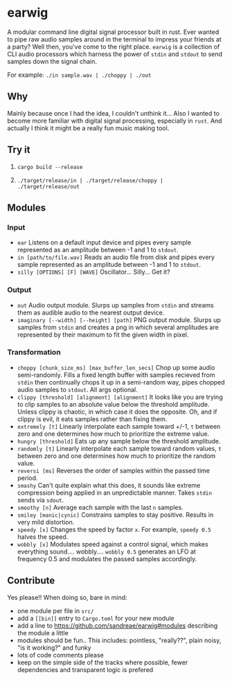 # earwig

A modular command line digital signal processor built in rust. Ever wanted to pipe raw audio samples around in the terminal to impress your friends at a party? Well then, you've come to the right place. `earwig` is a collection of CLI audio processors which harness the power of `stdin` and `stdout` to send samples down the signal chain. 

For example: `./in sample.wav | ./choppy | ./out`

## Why

Mainly because once I had the idea, I couldn't unthink it... Also I wanted to become more familiar with digital signal processing, especially in `rust`. And actually I think it might be a really fun music making tool.

## Try it

1) `cargo build --release`

2) `./target/release/in | ./target/release/choppy | ./target/release/out`

## Modules

### Input

* `ear` Listens on a default input device and pipes every sample represented as an amplitude between -1 and 1 to `stdout`.
* `in [path/to/file.wav]` Reads an audio file from disk and pipes every sample represented as an amplitude between -1 and 1 to `stdout`.
* `silly [OPTIONS] [F] [WAVE]` Oscillator... Silly... Get it?

### Output

* `out` Audio output module. Slurps up samples from `stdin` and streams them as audible audio to the nearest output device.
* `imaginary [--width] [--height] [path]` PNG output module. Slurps up samples from `stdin` and creates a png in which several amplitudes are represented by their maximum to fit the given width in pixel.

### Transformation

* `choppy [chunk_size_ms] [max_buffer_len_secs]` Chop up some audio semi-randomly. Fills a fixed length buffer with samples recieved from `stdin` then continually chops it up in a semi-random way, pipes chopped audio samples to `stdout`. All args optional.
* `clippy [threshold] [alignment] [alignment]` It looks like you are trying to clip samples to an absolute value below the threshold amplitude. Unless clippy is chaotic, in which case it does the opposite. Oh, and if clippy is evil, it eats samples rather than fixing them.
* `extremely [t]` Linearly interpolate each sample toward +/-1, `t` between zero and one determines how much to prioritize the extreme value.
* `hungry [threshold]` Eats up any sample below the threshold amplitude.
* `randomly [t]` Linearly interpolate each sample toward random values, `t` between zero and one determines how much to prioritize the random value.
* `reversi [ms]` Reverses the order of samples within the passed time period.
* `smashy` Can't quite explain what this does, it sounds like extreme compression being applied in an unpredictable manner. Takes `stdin` sends via `sdout`.
* `smoothy [n]` Average each sample with the last `n` samples.
* `smiley [manic|cynic]` Constrains samples to stay positive. Results in very mild distortion.
* `speedy [x]` Changes the speed by factor `x`. For example, `speedy 0.5` halves the speed.
* `wobbly [x]` Modulates speed against a control signal, which makes everything sound.... wobbly.... `wobbly 0.5` generates an LFO at frequency 0.5 and modulates the passed samples accordingly.

<!-- ---

#### `previous module`

bla

#### `extremely`

```
Linearly interpolate each sample toward +/-1

Usage: extremely [T]

Arguments:
[T]  How strongly to interpolate samples toward +/- 1 [default: 1]
```

#### `next module`

blubb -->


## Contribute

Yes please!! When doing so, bare in mind:

* one module per file in `src/`
* add a `[[bin]]` entry to `Cargo.toml` for your new module
* add a line to https://github.com/sandreae/earwig#modules describing the module a little
* modules should be fun.. This includes: pointless, "really??", plain noisy, "is it working?" and funky
* lots of code comments please
* keep on the simple side of the tracks where possible, fewer dependencies and transparent logic is prefered
